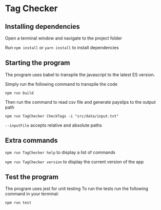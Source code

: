 # Tag Checker

## Installing dependencies

Open a terminal window and navigate to the project folder

Run `npm install` or `yarn install` to install dependencies

## Starting the program

The program uses babel to transpile the javascript to the latest ES version.

Simply run the following command to transpile the code

`npm run build`

Then run the command to read csv file and generate payslips to the output path

`npm run TagChecker CheckTags -i "src/data/input.txt"`

`--inputFile` accepts relative and absolute paths

## Extra commands

`npm run TagChecker help` to display a list of commands

`npm run TagChecker version` to display the current version of the app

## Test the program

The program uses jest for unit testing
To run the tests run the following command in your terminal:

`npm run test`
